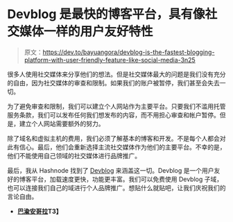 # Devblog 是最快的博客平台，具有像社交媒体一样的用户友好特性

> 原文：<https://dev.to/bayuangora/devblog-is-the-fastest-blogging-platform-with-user-friendly-feature-like-social-media-3n25>

很多人使用社交媒体来分享他们的想法。但是社交媒体最大的问题是我们没有充分的自由，因为社交媒体的审查和限制。如果我们的账户被暂停，我们甚至会失去一切。

为了避免审查和限制，我们可以建立个人网站作为主要平台。只要我们不滥用托管服务条款，我们可以发布任何我们想发布的内容，而不用担心审查和帐户暂停。但是，建立个人网站需要额外的努力。

除了域名和虚拟主机的费用，我们必须了解基本的博客和开发。不是每个人都会对此有信心。最后，他们会重新选择主流社交媒体作为他们的主要平台。不幸的是，他们不能使用自己领域的社交媒体进行品牌推广。

最后，我从 Hashnode 找到了 [Devblog](https://bayuangora.hashnode.dev) 来涵盖这一切。Devblog 是一个用户友好的博客平台，加载速度更快，功能更丰富。我们可以免费使用 Devblog 子域，也可以连接我们自己的域进行个人品牌推广。想贴什么就贴吧，让我们庆祝我们的言论自由。

*   **[巴渝安哥拉](https://angora.me)T3】**